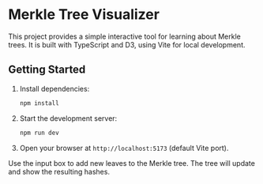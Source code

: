 # Merkle Tree Visualizer

This project provides a simple interactive tool for learning about Merkle trees.
It is built with TypeScript and D3, using Vite for local development.

## Getting Started

1. Install dependencies:
   ```bash
   npm install
   ```
2. Start the development server:
   ```bash
   npm run dev
   ```
3. Open your browser at `http://localhost:5173` (default Vite port).

Use the input box to add new leaves to the Merkle tree. The tree will update
and show the resulting hashes.
